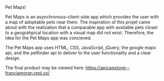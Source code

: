 Pet Maps!

Pet Maps is an asynchronous-client-side app which provides the user with a map of adoptable pets near them. The inspiration of this projet came about with the realization that a comparable app with available pets closet to a geograhpical location with a visual map did not exist. Therefore, the idea for the Pet Maps app was concieved. 

The Pet Maps app uses HTML, CSS, JavaScript, jQuery, the google maps api, and the petfinder api to deliver to the user functionality and a clear design.

The final product may be viewed here:
https://apicapstone--franciamoran.repl.co/

